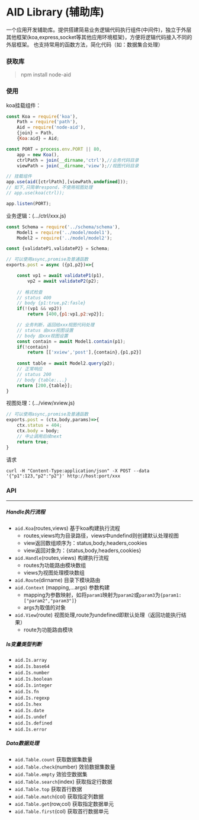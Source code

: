 # AID Library (辅助库)
一个应用开发辅助库。提供搭建简易业务逻辑代码执行组件(中间件)，独立于外层其他框架(koa,express,socket等其他应用环境框架)，方便将逻辑代码接入不同的外层框架。
也支持常用的函数方法，简化代码（如：数据集合处理）

### 获取库
> npm install node-aid

### 使用
koa挂载组件：
```js
const Koa = require('koa'),
    Path = require('path'),
    Aid = require('node-aid'),
    {join} = Path,
    {Koa:aid} = Aid;

const PORT = process.env.PORT || 80,
    app = new Koa(),
    ctrlPath = join(__dirname,'ctrl'),//业务代码目录
    viewPath = join(__dirname,'view');//视图代码目录

// 挂载组件
app.use(aid([ctrlPath],[viewPath,undefined]));
// 如下,只简单respond，不使用视图处理
// app.use(koa(ctrl));

app.listen(PORT);
```
业务逻辑：(.../ctrl/xxx.js)
```js
const Schema = require('../schema/schema'),
    Model1 = require('../model/model1'),
    Model2 = require('../model/model2');

const {validateP1,validateP2} = Schema;

// 可以使用async,promise及普通函数
exports.post = async ({p1,p2})=>{

    const vp1 = await validateP1(p1),
        vp2 = await validateP2(p2);
    
    // 格式检查
    // status 400
    // body {p1:true,p2:fasle}
    if(!(vp1 && vp2))
        return [400,{p1:vp1,p2:vp2}]; 

    // 业务判断，返回给xxx视图代码处理
    // status 由xxx视图设置
    // body 由xxx视图设置
    const contain = await Model1.contain(p1);
    if(!contain)
        return [['xview','post'],{contain},{p1,p2}]
    
    const table = await Model2.query(p2);
    // 正常响应
    // status 200
    // body {table:...}
    return [200,{table}];
}
```
视图处理：(.../view/xview.js)
```js
// 可以使用async,promise及普通函数
exports.post = (ctx,body,params)=>{
    ctx.status = 404;
    ctx.body = body;
    // 中止调用后续next
    return true;
}
```
请求
```shell
curl -H "Content-Type:application/json" -X POST --data '{"p1":123,"p2":"p2"}' http://host:port/xxx
```
### API
***
##### Handle执行流程
* `aid.Koa`(routes,views) 基于koa构建执行流程
  * routes,views均为目录路径，views中undefind则创建默认处理视图
  * view返回数组顺序为：status,body,headers,cookies
  * view返回对象为：{status,body,headers,cookies}
* `aid.Handle`(routes,views) 构建执行流程
  * routes为功能路由模块数组
  * views为视图处理模块数组
* `aid.Route`(dirname) 目录下模块路由
* `aid.Context` (mapping,...args) 参数构建
  * mapping为参数映射，如将`param1`映射为`param2`或`param3`为`{param1:["param2","param3"]}`
  * args为取值的对象
* `aid.View`(route) 视图处理,route为undefined即默认处理（返回功能执行结果）
  * route为功能路由模块
##### Is变量类型判断
* `aid.Is.array`
* `aid.Is.base64`
* `aid.Is.number`
* `aid.Is.boolean`
* `aid.Is.integer`
* `aid.Is.fn`
* `aid.Is.regexp`
* `aid.Is.hex`
* `aid.Is.date`
* `aid.Is.undef`
* `aid.Is.defined`
* `aid.Is.error`
##### Data数据处理
* `aid.Table.count` 获取数据集数量
* `aid.Table.check`(number) 效验数据集数量
* `aid.Table.empty` 效验空数据集
* `aid.Table.search`(index) 获取指定行数据
* `aid.Table.top` 获取首行数据
* `aid.Table.match`(col) 获取指定列数据
* `aid.Table.get`(row,col) 获取指定数据单元
* `aid.Table.first`(col) 获取首行数据单元